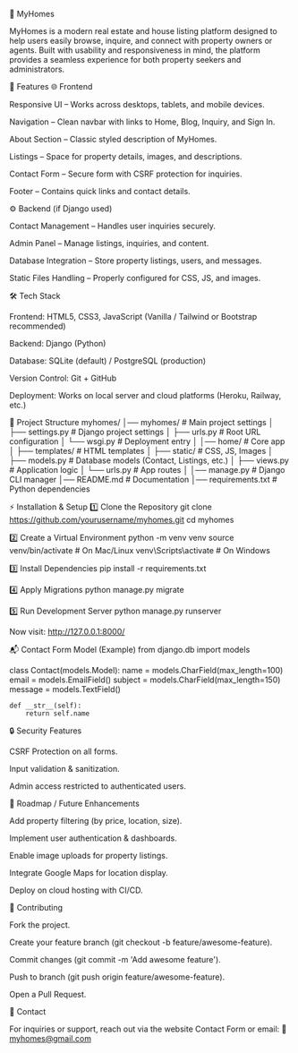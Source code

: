 🏡 MyHomes

MyHomes is a modern real estate and house listing platform designed to help users easily browse, inquire, and connect with property owners or agents. Built with usability and responsiveness in mind, the platform provides a seamless experience for both property seekers and administrators.

🚀 Features
🌐 Frontend

Responsive UI – Works across desktops, tablets, and mobile devices.

Navigation – Clean navbar with links to Home, Blog, Inquiry, and Sign In.

About Section – Classic styled description of MyHomes.

Listings – Space for property details, images, and descriptions.

Contact Form – Secure form with CSRF protection for inquiries.

Footer – Contains quick links and contact details.

⚙️ Backend (if Django used)

Contact Management – Handles user inquiries securely.

Admin Panel – Manage listings, inquiries, and content.

Database Integration – Store property listings, users, and messages.

Static Files Handling – Properly configured for CSS, JS, and images.

🛠️ Tech Stack

Frontend: HTML5, CSS3, JavaScript (Vanilla / Tailwind or Bootstrap recommended)

Backend: Django (Python)

Database: SQLite (default) / PostgreSQL (production)

Version Control: Git + GitHub

Deployment: Works on local server and cloud platforms (Heroku, Railway, etc.)

📂 Project Structure
myhomes/
│── myhomes/            # Main project settings
│   ├── settings.py     # Django project settings
│   ├── urls.py         # Root URL configuration
│   └── wsgi.py         # Deployment entry
│
│── home/               # Core app
│   ├── templates/      # HTML templates
│   ├── static/         # CSS, JS, Images
│   ├── models.py       # Database models (Contact, Listings, etc.)
│   ├── views.py        # Application logic
│   └── urls.py         # App routes
│
│── manage.py           # Django CLI manager
│── README.md           # Documentation
│── requirements.txt    # Python dependencies

⚡ Installation & Setup
1️⃣ Clone the Repository
git clone https://github.com/yourusername/myhomes.git
cd myhomes

2️⃣ Create a Virtual Environment
python -m venv venv
source venv/bin/activate    # On Mac/Linux
venv\Scripts\activate       # On Windows

3️⃣ Install Dependencies
pip install -r requirements.txt

4️⃣ Apply Migrations
python manage.py migrate

5️⃣ Run Development Server
python manage.py runserver


Now visit: http://127.0.0.1:8000/

📬 Contact Form Model (Example)
from django.db import models

class Contact(models.Model):
    name = models.CharField(max_length=100)
    email = models.EmailField()
    subject = models.CharField(max_length=150)
    message = models.TextField()

    def __str__(self):
        return self.name

🔒 Security Features

CSRF Protection on all forms.

Input validation & sanitization.

Admin access restricted to authenticated users.

📌 Roadmap / Future Enhancements

 Add property filtering (by price, location, size).

 Implement user authentication & dashboards.

 Enable image uploads for property listings.

 Integrate Google Maps for location display.

 Deploy on cloud hosting with CI/CD.

🤝 Contributing

Fork the project.

Create your feature branch (git checkout -b feature/awesome-feature).

Commit changes (git commit -m 'Add awesome feature').

Push to branch (git push origin feature/awesome-feature).

Open a Pull Request.

📧 Contact

For inquiries or support, reach out via the website Contact Form or email:
📩 myhomes@gmail.com



